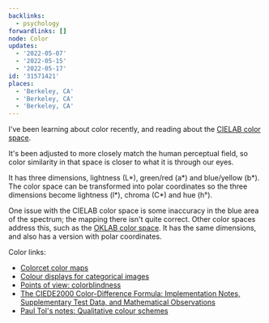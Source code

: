 ```yaml
---
backlinks:
  - psychology
forwardlinks: []
node: Color
updates:
  - '2022-05-07'
  - '2022-05-15'
  - '2022-05-17'
id: '31571421'
places:
  - 'Berkeley, CA'
  - 'Berkeley, CA'
  - 'Berkeley, CA'
---
```


I've been learning about color recently, and reading about the [CIELAB color space](https://en.wikipedia.org/wiki/CIELAB_color_space). 

It's been adjusted to more closely match the human perceptual field, so color similarity in that space is closer to what it is through our eyes. 

It has three dimensions, lightness (L*), green/red (a*) and blue/yellow (b*). The color space can be transformed into polar coordinates so the three dimensions become lightness (l*), chroma (C*) and hue (h°).  

One issue with the CIELAB color space is some inaccuracy in the blue area of the spectrum; the mapping there isn't quite correct. Other color spaces address this, such as the [OKLAB color space](https://bottosson.github.io/posts/oklab/). It has the same dimensions, and also has a version with polar coordinates. 

Color links:

- [Colorcet color maps](https://colorcet.holoviz.org/user_guide/Categorical.html)
- [Colour displays for categorical images](https://onlinelibrary.wiley.com/doi/10.1002/col.20327)
- [Points of view: colorblindness](https://www.nature.com/articles/nmeth.1618)
- [The CIEDE2000 Color-Difference Formula: Implementation Notes, Supplementary Test Data, and Mathematical Observations](http://www2.ece.rochester.edu/~gsharma/ciede2000/ciede2000noteCRNA.pdf)
- [Paul Tol's notes: Qualitative colour schemes](https://personal.sron.nl/~pault/#sec:qualitative)



